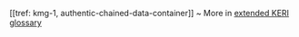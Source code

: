 [[tref: kmg-1, authentic-chained-data-container]]
~ More in <a href="https://weboftrust.github.io/WOT-terms/docs/glossary/authentic-chained-data-container">extended KERI glossary</a>